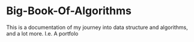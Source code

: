 # Big-Book-Of-Algorithms
This is a documentation of my journey into data structure and algorithms, and a lot more. I.e. A portfolo
